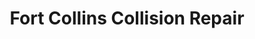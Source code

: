 ---
title: "Fort Collins Collision Repair"
url: /fort-collins/fort-collins-collision-repair/
shop: Autowerkstatt
---